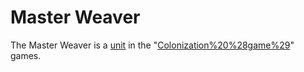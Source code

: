 # Master Weaver

The Master Weaver is a [unit](unit) in the "[Colonization%20%28game%29](Colonization)" games.
